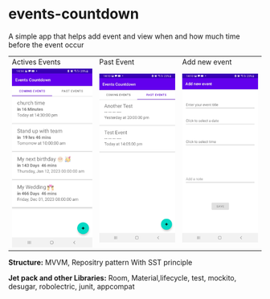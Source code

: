 # events-countdown
A simple app that helps add event and view when and how much time before the event occur

<table>
  <tr>
    <td>Actives Events</td>
     <td>Past Event</td>
     <td>Add new event</td>
  </tr>
  <tr>
    <td><img src="https://github.com/atebsy/events-countdown/blob/master/screenshot_1.jpg"></td>
     <td><img src="https://github.com/atebsy/events-countdown/blob/master/screenshot_3.jpg"></td>
    <td><img src="https://github.com/atebsy/events-countdown/blob/master/screenshot_2.jpg"></td>
  </tr>
 </table>
 
 <b>Structure:</b> MVVM, Repositry pattern With SST principle
 
 <b>Jet pack and other Libraries:</b> Room, Material,lifecycle, test, mockito, desugar, robolectric, junit, appcompat

